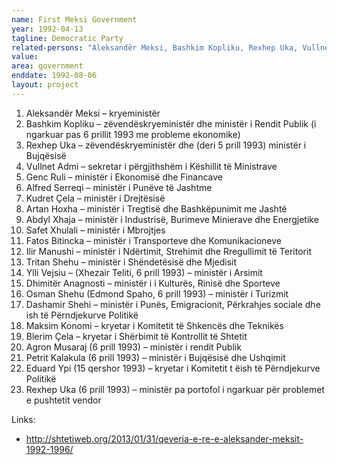 ```yaml
---
name: First Meksi Government
year: 1992-04-13
tagline: Democratic Party
related-persons: "Aleksandër Meksi, Bashkim Kopliku, Rexhep Uka, Vullnet Admi, Genc Ruli, Alfred Serreqi, Kudret Çela, Abdyl Xhaja, Fatos Bitincka, Ilir Manushi, Tritan Shehu, Ylli Vejsiu, Dhimitër Anagnosti, Osman Shehu, Edmond Spaho, Dashamir Shehi, Maksim Konomi, Blerim Çela, Agron Musaraj, Petrit Kalakula, Eduard Ypi, Rexhep Uka"
value:
area: government
enddate: 1992-08-06
layout: project
---
```

1. Aleksandër Meksi – kryeministër
2. Bashkim Kopliku – zëvendëskryeministër dhe ministër i Rendit Publik (i ngarkuar pas 6 prillit 1993 me probleme ekonomike)
3. Rexhep Uka – zëvendëskryeministër dhe  (deri 5 prill 1993) ministër i Bujqësisë
4. Vullnet Admi – sekretar i përgjithshëm i Këshillit të Ministrave
5. Genc Ruli – ministër i Ekonomisë dhe Financave
6. Alfred Serreqi – ministër i Punëve të Jashtme
7. Kudret Çela – ministër i Drejtësisë
8. Artan Hoxha – ministër i Tregtisë dhe Bashkëpunimit me Jashtë
9. Abdyl Xhaja – ministër i Industrisë, Burimeve Minierave dhe Energjetike
10. Safet Xhulali – ministër i Mbrojtjes
11. Fatos Bitincka – ministër i Transporteve dhe Komunikacioneve
12. Ilir Manushi – ministër i Ndërtimit, Strehimit dhe Rregullimit të Teritorit
13. Tritan Shehu – ministër i Shëndetësisë dhe Mjedisit
14. Ylli Vejsiu – (Xhezair Teliti, 6 prill 1993) – ministër i Arsimit
15. Dhimitër Anagnosti – ministër i i Kulturës, Rinisë dhe Sporteve
16. Osman Shehu (Edmond Spaho, 6 prill 1993) – ministër i Turizmit
17. Dashamir Shehi – ministër i Punës, Emigracionit, Përkrahjes sociale dhe ish të Përndjekurve Politikë
18. Maksim Konomi – kryetar i Komitetit të Shkencës dhe Teknikës
19. Blerim Çela – kryetar i Shërbimit të Kontrollit të Shtetit
20. Agron Musaraj (6 prill 1993) – ministër i rendit Publik
21. Petrit Kalakula  (6 prill 1993) – ministër i Bujqësisë dhe Ushqimit
22. Eduard Ypi (15 qershor 1993) – kryetar i Komitetit t ëish të Përndjekurve Politikë
23. Rexhep Uka (6 prill 1993) – ministër pa portofol i ngarkuar për problemet e pushtetit vendor


Links:
* <http://shtetiweb.org/2013/01/31/qeveria-e-re-e-aleksander-meksit-1992-1996/>

